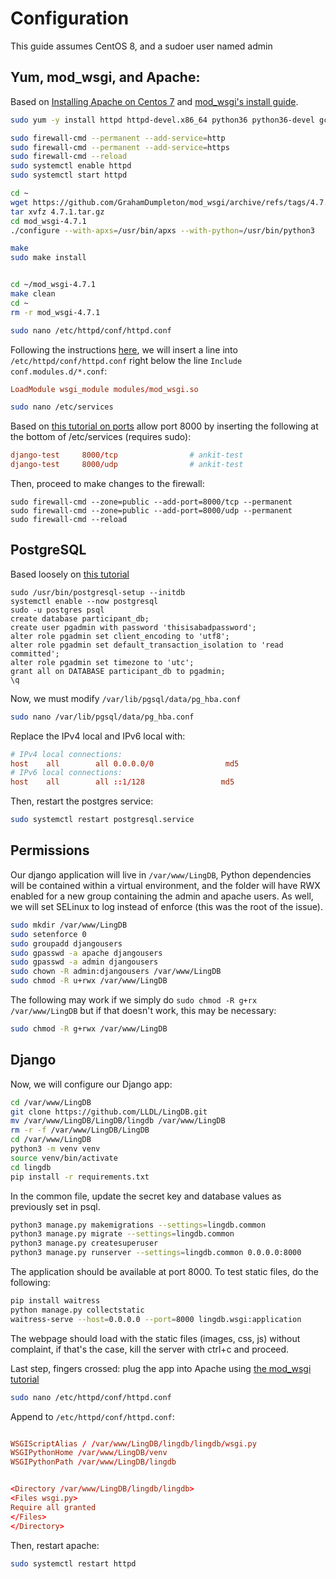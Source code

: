 # Configuration

This guide assumes CentOS 8, and a sudoer user named admin

## Yum, mod_wsgi, and Apache:

Based on [Installing Apache on Centos 7](https://www.digitalocean.com/community/tutorials/how-to-install-the-apache-web-server-on-centos-7) and [mod_wsgi's install guide](https://modwsgi.readthedocs.io/en/develop/user-guides/quick-installation-guide.html).

```bash
sudo yum -y install httpd httpd-devel.x86_64 python36 python36-devel gcc make redhat-rpm-config git postgresql-server wget tar

sudo firewall-cmd --permanent --add-service=http
sudo firewall-cmd --permanent --add-service=https
sudo firewall-cmd --reload
sudo systemctl enable httpd
sudo systemctl start httpd

cd ~
wget https://github.com/GrahamDumpleton/mod_wsgi/archive/refs/tags/4.7.1.tar.gz
tar xvfz 4.7.1.tar.gz
cd mod_wsgi-4.7.1
./configure --with-apxs=/usr/bin/apxs --with-python=/usr/bin/python3

make
sudo make install


cd ~/mod_wsgi-4.7.1
make clean
cd ~
rm -r mod_wsgi-4.7.1

sudo nano /etc/httpd/conf/httpd.conf
``` 

Following the instructions [here](https://modwsgi.readthedocs.io/en/develop/user-guides/quick-installation-guide.html#loading-module-into-apache), we will insert a line into `/etc/httpd/conf/httpd.conf`  right below the line `Include conf.modules.d/*.conf`: 
```conf
LoadModule wsgi_module modules/mod_wsgi.so
```

```bash
sudo nano /etc/services
```

Based on [this tutorial on ports](https://www.thegeekdiary.com/how-to-open-a-ports-in-centos-rhel-7/) allow port 8000 by inserting the following at the bottom of /etc/services (requires sudo):


```conf
django-test     8000/tcp                # ankit-test
django-test     8000/udp                # ankit-test
```

Then, proceed to make changes to the firewall: 

```
sudo firewall-cmd --zone=public --add-port=8000/tcp --permanent
sudo firewall-cmd --zone=public --add-port=8000/udp --permanent
sudo firewall-cmd --reload
```

## PostgreSQL

Based loosely on [this tutorial](https://www.redhat.com/en/blog/setting-django-application-rhel-8-beta)

```
sudo /usr/bin/postgresql-setup --initdb
systemctl enable --now postgresql
sudo -u postgres psql
create database participant_db;
create user pgadmin with password 'thisisabadpassword';
alter role pgadmin set client_encoding to 'utf8';
alter role pgadmin set default_transaction_isolation to 'read committed';
alter role pgadmin set timezone to 'utc';
grant all on DATABASE participant_db to pgadmin;
\q
```
Now, we must modify `/var/lib/pgsql/data/pg_hba.conf`
```bash
sudo nano /var/lib/pgsql/data/pg_hba.conf
```
Replace the IPv4 local and IPv6 local with:
```conf
# IPv4 local connections:
host    all        all 0.0.0.0/0                md5
# IPv6 local connections:
host    all        all ::1/128                 md5
```

Then, restart the postgres service:
```bash
sudo systemctl restart postgresql.service
```

## Permissions

Our django application will live in `/var/www/LingDB`, Python dependencies will be contained within a virtual environment, and the folder will have RWX enabled for a new group containing the admin and apache users. As well, we will set SELinux to log instead of enforce (this was the root of the issue).

```bash
sudo mkdir /var/www/LingDB
sudo setenforce 0
sudo groupadd djangousers
sudo gpasswd -a apache djangousers
sudo gpasswd -a admin djangousers
sudo chown -R admin:djangousers /var/www/LingDB
sudo chmod -R u+rwx /var/www/LingDB
```

The following may work if we simply do `sudo chmod -R g+rx /var/www/LingDB` but if that doesn't work, this may be necessary:
```bash
sudo chmod -R g+rwx /var/www/LingDB
```

## Django

Now, we will configure our Django app:

```bash
cd /var/www/LingDB
git clone https://github.com/LLDL/LingDB.git
mv /var/www/LingDB/LingDB/lingdb /var/www/LingDB
rm -r -f /var/www/LingDB/LingDB
cd /var/www/LingDB
python3 -m venv venv
source venv/bin/activate
cd lingdb
pip install -r requirements.txt
```

In the common file, update the secret key and database values as previously set in psql.

```bash
python3 manage.py makemigrations --settings=lingdb.common
python3 manage.py migrate --settings=lingdb.common
python3 manage.py createsuperuser 
python3 manage.py runserver --settings=lingdb.common 0.0.0.0:8000
```
The application should be available at port 8000. To test static files, do the following:
```bash
pip install waitress
python manage.py collectstatic
waitress-serve --host=0.0.0.0 --port=8000 lingdb.wsgi:application
```
The webpage should load with the static files (images, css, js) without complaint, if that's the case, kill the server with ctrl+c and proceed. 

Last step, fingers crossed: plug the app into Apache using [the mod_wsgi tutorial](https://docs.djangoproject.com/en/3.1/howto/deployment/wsgi/modwsgi/)


```bash
sudo nano /etc/httpd/conf/httpd.conf
```

Append to `/etc/httpd/conf/httpd.conf`:
```conf

WSGIScriptAlias / /var/www/LingDB/lingdb/lingdb/wsgi.py
WSGIPythonHome /var/www/LingDB/venv
WSGIPythonPath /var/www/LingDB/lingdb


<Directory /var/www/LingDB/lingdb/lingdb>
<Files wsgi.py>
Require all granted
</Files> 
</Directory>

```

Then, restart apache:
```bash
sudo systemctl restart httpd
```
